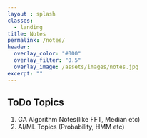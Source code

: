 ```yaml
---
layout : splash 
classes:
  - landing
title: Notes
permalink: /notes/
header:
  overlay_color: "#000"
  overlay_filter: "0.5"
  overlay_image: /assets/images/notes.jpg
excerpt: ""
---
```


## ToDo Topics
1. GA Algorithm Notes(like FFT, Median etc)
2. AI/ML Topics (Probability, HMM etc)

